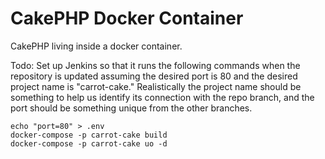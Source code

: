 # CakePHP Docker Container

CakePHP living inside a docker container.

Todo:
Set up Jenkins so that it runs the following commands when the repository is updated assuming the desired port is 80 and the desired project name is "carrot-cake." Realistically the project name should be something to help us identify its connection with the repo branch, and the port should be something unique from the other branches.

    echo "port=80" > .env
    docker-compose -p carrot-cake build
    docker-compose -p carrot-cake uo -d
